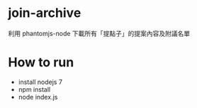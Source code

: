 # join-archive
利用 phantomjs-node 下載所有「提點子」的提案內容及附議名單

# How to run
 -   install nodejs 7
 -   npm install
 -   node index.js